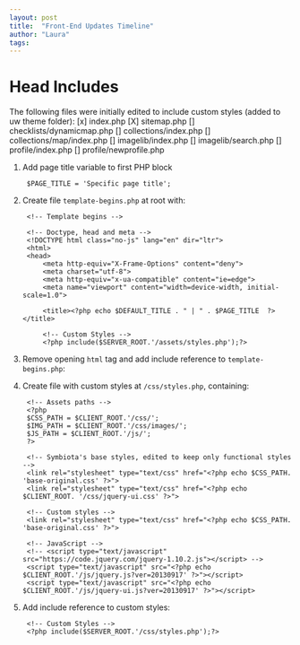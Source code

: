 ```yaml
---
layout: post
title:  "Front-End Updates Timeline"
author: "Laura"
tags: 
---
```


# Head Includes

The following files were initially edited to include custom styles (added to uw theme folder):
[x] index.php
[X] sitemap.php
[] checklists/dynamicmap.php
[] collections/index.php
[] collections/map/index.php
[] imagelib/index.php
[] imagelib/search.php
[] profile/index.php
[] profile/newprofile.php

1. Add page title variable to first PHP block

		$PAGE_TITLE = 'Specific page title';

2. Create file `template-begins.php` at root with:

		<!-- Template begins -->

		<!-- Doctype, head and meta -->
		<!DOCTYPE html class="no-js" lang="en" dir="ltr">
		<html>
		<head>
			<meta http-equiv="X-Frame-Options" content="deny">
			<meta charset="utf-8">
			<meta http-equiv="x-ua-compatible" content="ie=edge">
			<meta name="viewport" content="width=device-width, initial-scale=1.0">

			<title><?php echo $DEFAULT_TITLE . " | " . $PAGE_TITLE  ?></title>

			<!-- Custom Styles -->
			<?php include($SERVER_ROOT.'/assets/styles.php');?>

3. Remove opening `html` tag and add include reference to `template-begins.php`:

4. Create file with custom styles at `/css/styles.php`, containing:

		<!-- Assets paths --> 
		<?php 
		$CSS_PATH = $CLIENT_ROOT.'/css/';
		$IMG_PATH = $CLIENT_ROOT.'/css/images/';
		$JS_PATH = $CLIENT_ROOT.'/js/';
		?>

		<!-- Symbiota's base styles, edited to keep only functional styles -->
		<link rel="stylesheet" type="text/css" href="<?php echo $CSS_PATH. 'base-original.css' ?>">
		<link rel="stylesheet" type="text/css" href="<?php echo $CLIENT_ROOT. '/css/jquery-ui.css' ?>">

		<!-- Custom styles -->
		<link rel="stylesheet" type="text/css" href="<?php echo $CSS_PATH. 'base-original.css' ?>">

		<!-- JavaScript -->
		<!-- <script type="text/javascript" src="https://code.jquery.com/jquery-1.10.2.js"></script> -->
		<script type="text/javascript" src="<?php echo $CLIENT_ROOT.'/js/jquery.js?ver=20130917' ?>"></script>
		<script type="text/javascript" src="<?php echo $CLIENT_ROOT.'/js/jquery-ui.js?ver=20130917' ?>"></script>



5. Add include reference to custom styles:

		<!-- Custom Styles -->
		<?php include($SERVER_ROOT.'/css/styles.php');?>
